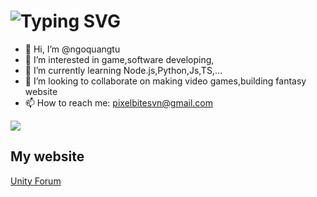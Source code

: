 

<h1 align="left">
    <img src="https://readme-typing-svg.herokuapp.com?font=Pixelify+Sans&pause=2000&size=35&color=555555&width=435&lines=Hi+There!+👋;I'm+Ngô+Quang+Tú" alt="Typing SVG" /></a>
</h1>

- 👋 Hi, I’m @ngoquangtu
- 👀 I’m interested in game,software developing,
- 🌱 I’m currently learning Node.js,Python,Js,TS,...
- 💞️ I’m looking to collaborate on making video games,building  fantasy website
- 📫 How to reach me: pixelbitesvn@gmail.com

<div align="left"> 
  <a href="https://www.linkedin.com/in/ng%C3%B4-quang-t%C3%BA-975883276/" target="_blank">
    <img src="https://img.shields.io/badge/LinkedIn-0077B5?style=for-the-badge&logo=linkedin&logoColor=white" target="_blank" />
  </a>
</div>

<!---

--->

## My website 
<div align="left"> 
  <a href="http://ngoquangtu.liveblog365.com/"_blank">
    Unity Forum

  </p>
</div>

